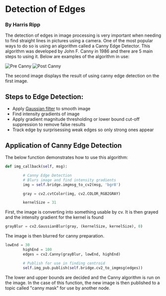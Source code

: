 # Detection of Edges 
### By Harris Ripp

The detection of edges in image processing is very important when needing to find straight lines in pictures using a camera. One of the most popular ways to do so is using an algorithm called a Canny Edge Detector. This algorithm was developed by John F. Canny in 1986 and there are 5 main steps to using it. Below are examples of the algorithm in use:

![Pre Canny](https://upload.wikimedia.org/wikipedia/commons/f/f0/Valve_original_%281%29.PNG)
![Post Canny](https://upload.wikimedia.org/wikipedia/commons/9/93/Valve_monochrome_canny_%286%29.PNG)

The second image displays the result of using canny edge detection on the first image.

## Steps to Edge Detection:
* Apply [Gaussian filter](https://en.wikipedia.org/wiki/Gaussian_filter) to smooth image
* Find intensity gradients of image
* Apply gradient magnitude thresholding or lower bound cut-off suppression to remove false results
* Track edge by surprisessing weak edges so only strong ones appear

## Application of Canny Edge Detection

The below function demonstrates how to use this algorithm:

```python
def img_callback(self, msg):

        # Canny Edge Detection
        # Blurs image and find intensity gradients
        img = self.bridge.imgmsg_to_cv2(msg, 'bgr8')

        gray = cv2.cvtColor(img, cv2.COLOR_RGB2GRAY)

        kernelSize = 31
```

First, the image is converting into something usable by cv. It is then grayed and the intensity gradient for the kernel is found

```python
grayBlur = cv2.GaussianBlur(gray, (kernelSize, kernelSize), 0)
```

The image is then blurred for canny preparation. 

```python
lowEnd = 30
        highEnd = 100
        edges = cv2.Canny(grayBlur, lowEnd, highEnd)

        # Publish for use in finding centroid 
        self.img_pub.publish(self.bridge.cv2_to_imgmsg(edges))
```

The lower and upper bounds are decided and the Canny algorithm is run on the image. In the case of this function, the new image is then published to a topic called "canny mask" for use by another node. 
